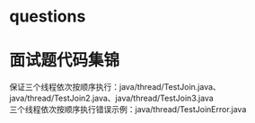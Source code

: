 # questions
# 面试题代码集锦
保证三个线程依次按顺序执行：java/thread/TestJoin.java、java/thread/TestJoin2.java、java/thread/TestJoin3.java  
三个线程依次按顺序执行错误示例：java/thread/TestJoinError.java

